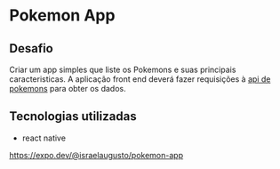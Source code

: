 
# Pokemon App

## Desafio
Criar um app simples que liste os Pokemons e suas principais caracteristicas. A aplicação front end deverá fazer requisições à [api de pokemons](https://pokeapi.co/docs/v2) para obter os dados.

## Tecnologias utilizadas
- react native

https://expo.dev/@israelaugusto/pokemon-app
